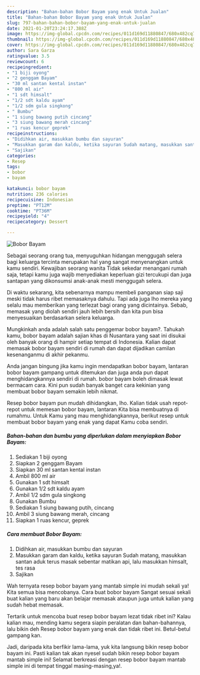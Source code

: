 ```yaml
---
description: "Bahan-bahan Bobor Bayam yang enak Untuk Jualan"
title: "Bahan-bahan Bobor Bayam yang enak Untuk Jualan"
slug: 797-bahan-bahan-bobor-bayam-yang-enak-untuk-jualan
date: 2021-01-20T23:24:17.388Z
image: https://img-global.cpcdn.com/recipes/011d169d11880847/680x482cq70/bobor-bayam-foto-resep-utama.jpg
thumbnail: https://img-global.cpcdn.com/recipes/011d169d11880847/680x482cq70/bobor-bayam-foto-resep-utama.jpg
cover: https://img-global.cpcdn.com/recipes/011d169d11880847/680x482cq70/bobor-bayam-foto-resep-utama.jpg
author: Sara Garza
ratingvalue: 3.5
reviewcount: 6
recipeingredient:
- "1 biji oyong"
- "2 genggam Bayam"
- "30 ml santan kental instan"
- "800 ml air"
- "1 sdt himsalt"
- "1/2 sdt kaldu ayam"
- "1/2 sdm gula singkong"
- " Bumbu"
- "1 siung bawang putih cincang"
- "3 siung bawang merah cincang"
- "1 ruas kencur geprek"
recipeinstructions:
- "Didihkan air, masukkan bumbu dan sayuran"
- "Masukkan garam dan kaldu, ketika sayuran Sudah matang, masukkan santan aduk terus masak sebentar matikan api, lalu masukkan himsalt, tes rasa"
- "Sajikan"
categories:
- Resep
tags:
- bobor
- bayam

katakunci: bobor bayam 
nutrition: 236 calories
recipecuisine: Indonesian
preptime: "PT12M"
cooktime: "PT36M"
recipeyield: "4"
recipecategory: Dessert

---
```



![Bobor Bayam](https://img-global.cpcdn.com/recipes/011d169d11880847/680x482cq70/bobor-bayam-foto-resep-utama.jpg)

Sebagai seorang orang tua, menyuguhkan hidangan menggugah selera bagi keluarga tercinta merupakan hal yang sangat menyenangkan untuk kamu sendiri. Kewajiban seorang  wanita Tidak sekedar menangani rumah saja, tetapi kamu juga wajib menyediakan keperluan gizi tercukupi dan juga santapan yang dikonsumsi anak-anak mesti menggugah selera.

Di waktu  sekarang, kita sebenarnya mampu membeli panganan siap saji meski tidak harus ribet memasaknya dahulu. Tapi ada juga lho mereka yang selalu mau memberikan yang terlezat bagi orang yang dicintainya. Sebab, memasak yang diolah sendiri jauh lebih bersih dan kita pun bisa menyesuaikan berdasarkan selera keluarga. 



Mungkinkah anda adalah salah satu penggemar bobor bayam?. Tahukah kamu, bobor bayam adalah sajian khas di Nusantara yang saat ini disukai oleh banyak orang di hampir setiap tempat di Indonesia. Kalian dapat memasak bobor bayam sendiri di rumah dan dapat dijadikan camilan kesenanganmu di akhir pekanmu.

Anda jangan bingung jika kamu ingin mendapatkan bobor bayam, lantaran bobor bayam gampang untuk ditemukan dan juga anda pun dapat menghidangkannya sendiri di rumah. bobor bayam boleh dimasak lewat bermacam cara. Kini pun sudah banyak banget cara kekinian yang membuat bobor bayam semakin lebih nikmat.

Resep bobor bayam pun mudah dihidangkan, lho. Kalian tidak usah repot-repot untuk memesan bobor bayam, lantaran Kita bisa membuatnya di rumahmu. Untuk Kamu yang mau menghidangkannya, berikut resep untuk membuat bobor bayam yang enak yang dapat Kamu coba sendiri.

<!--inarticleads1-->

##### Bahan-bahan dan bumbu yang diperlukan dalam menyiapkan Bobor Bayam:

1. Sediakan 1 biji oyong
1. Siapkan 2 genggam Bayam
1. Siapkan 30 ml santan kental instan
1. Ambil 800 ml air
1. Gunakan 1 sdt himsalt
1. Gunakan 1/2 sdt kaldu ayam
1. Ambil 1/2 sdm gula singkong
1. Gunakan  Bumbu
1. Sediakan 1 siung bawang putih, cincang
1. Ambil 3 siung bawang merah, cincang
1. Siapkan 1 ruas kencur, geprek




<!--inarticleads2-->

##### Cara membuat Bobor Bayam:

1. Didihkan air, masukkan bumbu dan sayuran
1. Masukkan garam dan kaldu, ketika sayuran Sudah matang, masukkan santan aduk terus masak sebentar matikan api, lalu masukkan himsalt, tes rasa
1. Sajikan




Wah ternyata resep bobor bayam yang mantab simple ini mudah sekali ya! Kita semua bisa mencobanya. Cara buat bobor bayam Sangat sesuai sekali buat kalian yang baru akan belajar memasak ataupun juga untuk kalian yang sudah hebat memasak.

Tertarik untuk mencoba buat resep bobor bayam lezat tidak ribet ini? Kalau kalian mau, mending kamu segera siapin peralatan dan bahan-bahannya, lalu bikin deh Resep bobor bayam yang enak dan tidak ribet ini. Betul-betul gampang kan. 

Jadi, daripada kita berfikir lama-lama, yuk kita langsung bikin resep bobor bayam ini. Pasti kalian tak akan nyesel sudah bikin resep bobor bayam mantab simple ini! Selamat berkreasi dengan resep bobor bayam mantab simple ini di tempat tinggal masing-masing,ya!.

